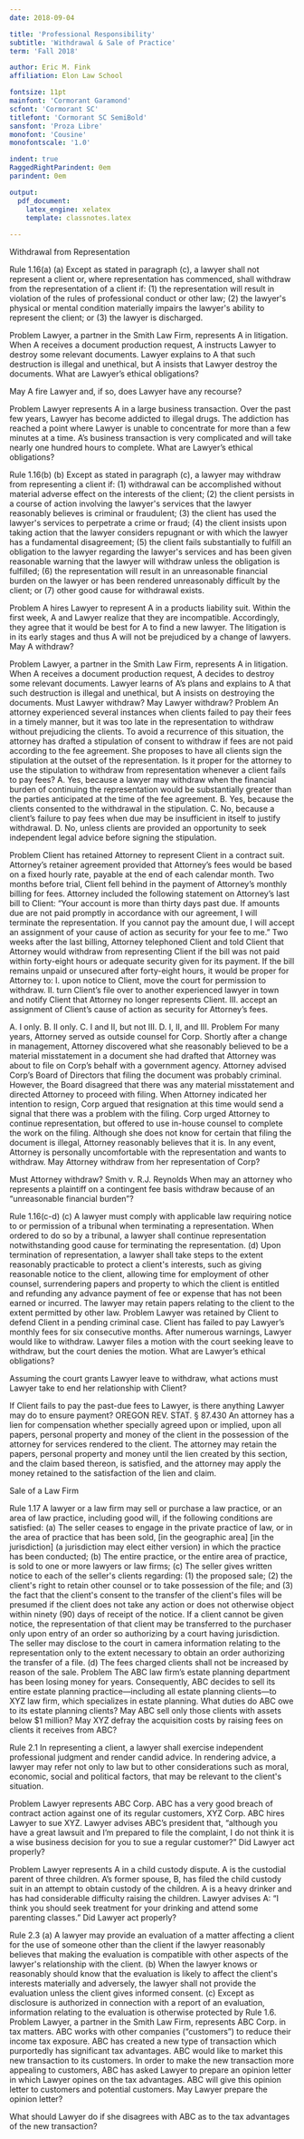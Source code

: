 ```yaml
---
date: 2018-09-04

title: 'Professional Responsibility'
subtitle: 'Withdrawal & Sale of Practice'
term: 'Fall 2018'

author: Eric M. Fink
affiliation: Elon Law School 

fontsize: 11pt
mainfont: 'Cormorant Garamond'
scfont: 'Cormorant SC'
titlefont: 'Cormorant SC SemiBold'
sansfont: 'Proza Libre'
monofont: 'Cousine'
monofontscale: '1.0'

indent: true
RaggedRightParindent: 0em
parindent: 0em

output: 
  pdf_document:
    latex_engine: xelatex
    template: classnotes.latex
    
---
```


﻿Withdrawal from Representation

Rule 1.16(a)
(a) Except as stated in paragraph (c), a lawyer shall not represent a client or, where representation has commenced, shall withdraw from the representation of a client if:
(1) the representation will result in violation of the rules of professional conduct or other law;
(2) the lawyer's physical or mental condition materially impairs the lawyer's ability to represent the client; or
(3) the lawyer is discharged.


Problem
Lawyer, a partner in the Smith Law Firm, represents A in litigation.  When A receives a document production request, A instructs Lawyer to destroy some relevant documents.  Lawyer explains to A that such destruction is illegal and unethical, but A insists that Lawyer destroy the documents.  What are Lawyer’s ethical obligations?

May A fire Lawyer and, if so, does Lawyer have any recourse?


Problem
Lawyer represents A in a large business transaction.  Over the past few years, Lawyer has become addicted to illegal drugs.  The addiction has reached a point where Lawyer is unable to concentrate for more than a few minutes at a time.  A’s business transaction is very complicated and will take nearly one hundred hours to complete.  What are Lawyer’s ethical obligations?

Rule 1.16(b)
(b) Except as stated in paragraph (c), a lawyer may withdraw from representing a client if:
(1) withdrawal can be accomplished without material adverse effect on the interests of the client;
(2) the client persists in a course of action involving the lawyer's services that the lawyer reasonably believes is criminal or fraudulent;
(3) the client has used the lawyer's services to perpetrate a crime or fraud;
(4) the client insists upon taking action that the lawyer considers repugnant or with which the lawyer has a fundamental disagreement;
(5) the client fails substantially to fulfill an obligation to the lawyer regarding the lawyer's services and has been given reasonable warning that the lawyer will withdraw unless the obligation is fulfilled;
(6) the representation will result in an unreasonable financial burden on the lawyer or has been rendered unreasonably difficult by the client; or 
(7) other good cause for withdrawal exists.

Problem
A hires Lawyer to represent A in a products liability suit.  Within the first week, A and Lawyer realize that they are incompatible.  Accordingly, they agree that it would be best for A to find a new lawyer.  The litigation is in its early stages and thus A will not be prejudiced by a change of lawyers.  May A withdraw?  

Problem
Lawyer, a partner in the Smith Law Firm, represents A in litigation.  When A receives a document production request, A decides to destroy some relevant documents.  Lawyer learns of A’s plans and explains to A that such destruction is illegal and unethical, but A insists on destroying the documents.  Must Lawyer withdraw?
May Lawyer withdraw?
Problem
An attorney experienced several instances when clients failed to pay their fees in a timely manner, but it was too late in the representation to withdraw without prejudicing the clients. To avoid a recurrence of this situation, the attorney has drafted a stipulation of consent to withdraw if fees are not paid according to the fee agreement.  She proposes to have all clients sign the stipulation at the outset of the representation.  Is it proper for the attorney to use the stipulation to withdraw from representation whenever a client fails to pay fees?
A. Yes, because a lawyer may withdraw when the financial burden of continuing the representation would be substantially greater than the parties anticipated at the time of the fee agreement.
B. Yes, because the clients consented to the withdrawal in the stipulation.
C. No, because a client’s failure to pay fees when due may be insufficient in itself to justify withdrawal.
D. No, unless clients are provided an opportunity to seek independent legal advice before signing the stipulation.

Problem
Client has retained Attorney to represent Client in a contract suit.  Attorney’s retainer agreement provided that Attorney’s fees would be based on a fixed hourly rate, payable at the end of each calendar month.  Two months before trial, Client fell behind in the payment of Attorney’s monthly billing for fees.  Attorney included the following statement on Attorney’s last bill to Client: “Your account is more than thirty days past due.  If amounts due are not paid promptly in accordance with our agreement, I will terminate the representation.  If you cannot pay the amount due, I will accept an assignment of your cause of action as security for your fee to me.” Two weeks after the last billing, Attorney telephoned Client and told Client that Attorney would withdraw from representing Client if the bill was not paid within forty-eight hours or adequate security given for its payment. If the bill remains unpaid or unsecured after forty-eight hours, it would be proper for Attorney to:
I.	upon notice to Client, move the court for permission to withdraw.
II.	turn Client’s file over to another experienced lawyer in town and notify Client that Attorney no longer represents Client.
III.	accept an assignment of Client’s cause of action as security for Attorney’s fees.

A.	I only.
B.	II only.
C.	I and II, but not III.
D.	I, II, and III.
Problem
For many years, Attorney served as outside counsel for Corp.  Shortly after a change in management, Attorney discovered what she reasonably believed to be a material misstatement in a document she had drafted that Attorney was about to file on Corp’s behalf with a government agency.  Attorney advised Corp’s Board of Directors that filing the document was probably criminal.  However, the Board disagreed that there was any material misstatement and directed Attorney to proceed with filing.  When Attorney indicated her intention to resign, Corp argued that resignation at this time would send a signal that there was a problem with the filing.  Corp urged Attorney to continue representation, but offered to use in-house counsel to complete the work on the filing.  Although she does not know for certain that filing the document is illegal, Attorney reasonably believes that it is.  In any event, Attorney is personally uncomfortable with the representation and wants to withdraw.  May Attorney withdraw from her representation of Corp?

Must Attorney withdraw?
Smith v. R.J. Reynolds
When may an attorney who represents a plaintiff on a contingent fee basis withdraw because of an “unreasonable financial burden”?

Rule 1.16(c-d)
(c) A lawyer must comply with applicable law requiring notice to or permission of a tribunal when terminating a representation. When ordered to do so by a tribunal, a lawyer shall continue representation notwithstanding good cause for terminating the representation.
(d) Upon termination of representation, a lawyer shall take steps to the extent reasonably practicable to protect a client's interests, such as giving reasonable notice to the client, allowing time for employment of other counsel, surrendering papers and property to which the client is entitled and refunding any advance payment of fee or expense that has not been earned or incurred. The lawyer may retain papers relating to the client to the extent permitted by other law.
Problem
Lawyer was retained by Client to defend Client in a pending criminal case.  Client has failed to pay Lawyer’s monthly fees for six consecutive months.  After numerous warnings, Lawyer would like to withdraw.  Lawyer files a motion with the court seeking leave to withdraw, but the court denies the motion.  What are Lawyer’s ethical obligations?

Assuming the court grants Lawyer leave to withdraw, what actions must Lawyer take to end her relationship with Client?

If Client fails to pay the past-due fees to Lawyer, is there anything Lawyer may do to ensure payment?
OREGON REV. STAT. § 87.430 
An attorney has a lien for compensation whether specially agreed upon or implied, upon all papers, personal property and money of the client in the possession of the attorney for services rendered to the client.  The attorney may retain the papers, personal property and money until the lien created by this section, and the claim based thereon, is satisfied, and the attorney may apply the money retained to the satisfaction of the lien and claim.



Sale of a Law Firm

Rule 1.17
A lawyer or a law firm may sell or purchase a law practice, or an area of law practice, including good will, if the following conditions are satisfied:
(a) The seller ceases to engage in the private practice of law, or in the area of practice that has been sold, [in the geographic area] [in the jurisdiction] (a jurisdiction may elect either version) in which the practice has been conducted;
(b) The entire practice, or the entire area of practice, is sold to one or more lawyers or law firms;
(c) The seller gives written notice to each of the seller's clients regarding:
(1) the proposed sale;
(2) the client's right to retain other counsel or to take possession of the file; and
(3) the fact that the client's consent to the transfer of the client's files will be presumed if the client does not take any action or does not otherwise object within ninety (90) days of receipt of the notice.
If a client cannot be given notice, the representation of that client may be transferred to the purchaser only upon entry of an order so authorizing by a court having jurisdiction. The seller may disclose to the court in camera information relating to the representation only to the extent necessary to obtain an order authorizing the transfer of a file.
(d) The fees charged clients shall not be increased by reason of the sale.
Problem
	The ABC law firm’s estate planning department has been losing money for years.  Consequently, ABC decides to sell its entire estate planning practice—including all estate planning clients—to XYZ law firm, which specializes in estate planning.  What duties do ABC owe to its estate planning clients?
May ABC sell only those clients with assets below $1 million?
May XYZ defray the acquisition costs by raising fees on clients it receives from ABC?

Rule 2.1
In representing a client, a lawyer shall exercise independent professional judgment and render candid advice. In rendering advice, a lawyer may refer not only to law but to other considerations such as moral, economic, social and political factors, that may be relevant to the client's situation.

Problem
Lawyer represents ABC Corp.  ABC has a very good breach of contract action against one of its regular customers, XYZ Corp.  ABC hires Lawyer to sue XYZ.  Lawyer advises ABC’s president that, “although you have a great lawsuit and I’m prepared to file the complaint, I do not think it is a wise business decision for you to sue a regular customer?”  Did Lawyer act properly?

Problem
Lawyer represents A in a child custody dispute.  A is the custodial parent of three children.  A’s former spouse, B, has filed the child custody suit in an attempt to obtain custody of the children.  A is a heavy drinker and has had considerable difficulty raising the children.  Lawyer advises A:  “I think you should seek treatment for your drinking and attend some parenting classes.”  Did Lawyer act properly?

Rule 2.3
(a) A lawyer may provide an evaluation of a matter affecting a client for the use of someone other than the client if the lawyer reasonably believes that making the evaluation is compatible with other aspects of the lawyer's relationship with the client.
(b) When the lawyer knows or reasonably should know that the evaluation is likely to affect the client's interests materially and adversely, the lawyer shall not provide the evaluation unless the client gives informed consent.
(c) Except as disclosure is authorized in connection with a report of an evaluation, information relating to the evaluation is otherwise protected by Rule 1.6.
Problem
Lawyer, a partner in the Smith Law Firm, represents ABC Corp. in tax matters.  ABC works with other companies (“customers”) to reduce their income tax exposure.  ABC has created a new type of transaction which purportedly has significant tax advantages.  ABC would like to market this new transaction to its customers.  In order to make the new transaction more appealing to customers, ABC has asked Lawyer to prepare an opinion letter in which Lawyer opines on the tax advantages.  ABC will give this opinion letter to customers and potential customers.  May Lawyer prepare the opinion letter?

What should Lawyer do if she disagrees with ABC as to the tax advantages of the new transaction?


